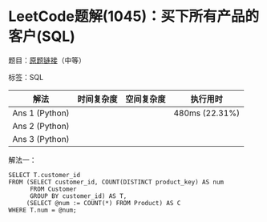 # LeetCode题解(1045)：买下所有产品的客户(SQL)

题目：[原题链接](https://leetcode-cn.com/problems/customers-who-bought-all-products/)（中等）

标签：SQL

| 解法           | 时间复杂度 | 空间复杂度 | 执行用时       |
| -------------- | ---------- | ---------- | -------------- |
| Ans 1 (Python) |            |            | 480ms (22.31%) |
| Ans 2 (Python) |            |            |                |
| Ans 3 (Python) |            |            |                |

解法一：

```mysql
SELECT T.customer_id
FROM (SELECT customer_id, COUNT(DISTINCT product_key) AS num
      FROM Customer
      GROUP BY customer_id) AS T,
     (SELECT @num := COUNT(*) FROM Product) AS C
WHERE T.num = @num;
```